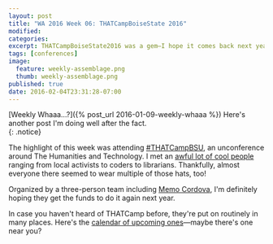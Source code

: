 ```yaml
---
layout: post
title: "WA 2016 Week 06: THATCampBoiseState 2016" 
modified:
categories: 
excerpt: THATCampBoiseState2016 was a gem—I hope it comes back next year.
tags: [conferences]
image:
  feature: weekly-assemblage.png
  thumb: weekly-assemblage.png
published: true
date: 2016-02-04T23:31:28-07:00
---
```

  
[Weekly Whaaa…?]({% post_url 2016-01-09-weekly-whaaa %}) Here's another post I'm doing well after the fact.  
{: .notice}  

The highlight of this week was attending [#THATCampBSU](http://boisestate2016.thatcamp.org/), an unconference around The Humanities and Technology. I met an [awful lot of cool people](http://boisestate2016.thatcamp.org/campers/) ranging from local activists to coders to librarians. Thankfully, almost everyone there seemed to wear multiple of those hats, too!   

Organized by a three-person team including [Memo Cordova](http://guides.boisestate.edu/prf.php?account_id=4254), I'm definitely hoping they get the funds to do it again next year.  

In case you haven't heard of THATCamp before, they're put on routinely in many places. Here's the [calendar of upcoming ones](http://thatcamp.org)—maybe there's one near you?
